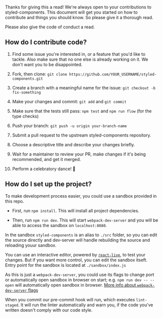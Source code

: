 Thanks for giving this a read! We're always open to your contributions to styled-components.
This document will get you started on how to contribute and things you should know.
So please give it a thorough read.

Please also give the code of conduct a read.

## How do I contribute code?

1. Find some issue you're interested in, or a feature that you'd like to tackle.
  Also make sure that no one else is already working on it. We don't want you to be
  disappointed.

2. Fork, then clone: `git clone https://github.com/YOUR_USERNAME/styled-components.git`

3. Create a branch with a meaningful name for the issue: `git checkout -b fix-something`

4. Make your changes and commit: `git add` and `git commit`

5. Make sure that the tests still pass: `npm test` and `npm run flow` (for the type checks)

6. Push your branch: `git push -u origin your-branch-name`

7. Submit a pull request to the upstream styled-components repository.

8. Choose a descriptive title and describe your changes briefly.

9. Wait for a maintainer to review your PR, make changes if it's being recommended, and get it merged.

10. Perform a celebratory dance! :dancer:

## How do I set up the project?

To make development process easier, you could use a sandbox provided in this repo.

- First, run `npm install`. This will install all project dependencies.

- Then, run `npm run dev`. This will start `webpack-dev-server` and you will be able to access the sandbox on `localhost:8080`.

In the sandbox `styled-components` is an alias to `./src` folder, so you can edit the source directly and dev-server will handle 
rebuilding the source and reloading youur sandbox.

You can use an interactive editor, powered by [`react-live`](https://react-live.philpl.com/), to test your changes. But if you want more control,
you can edit the sandbox itseft. Entry point for the sandbox is located at `./sandbox/index.js`

As this is just a `webpack-dev-server`, you could use its flags to change port or automatically open sandbox 
in browser on start; e.g. `npm run dev -- --open` will automatically open sandbox in browser. [More info about 
`webpack-dev-server` flags](https://webpack.js.org/configuration/dev-server/)

When you commit our pre-commit hook will run, which executes `lint-staged`. It will run
the linter automatically and warn you, if the code you've written doesn't comply with our
code style.
